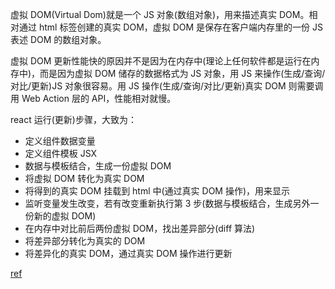 虚拟 DOM(Virtual Dom)就是一个 JS 对象(数组对象)，用来描述真实 DOM。相对通过 html 标签创建的真实 DOM，虚拟 DOM 是保存在客户端内存里的一份 JS 表述 DOM 的数组对象。

虚拟 DOM 更新性能快的原因并不是因为在内存中(理论上任何软件都是运行在内存中)，而是因为虚拟 DOM 储存的数据格式为 JS 对象，用 JS 来操作(生成/查询/对比/更新)JS 对象很容易。用 JS 操作(生成/查询/对比/更新)真实 DOM 则需要调用 Web Action 层的 API，性能相对就慢。

react 运行(更新)步骤，大致为：

* 定义组件数据变量
* 定义组件模板 JSX
* 数据与模板结合，生成一份虚拟 DOM
* 将虚拟 DOM 转化为真实 DOM
* 将得到的真实 DOM 挂载到 html 中(通过真实 DOM 操作)，用来显示
* 监听变量发生改变，若有改变重新执行第 3 步(数据与模板结合，生成另外一份新的虚拟 DOM)
* 在内存中对比前后两份虚拟 DOM，找出差异部分(diff 算法)
* 将差异部分转化为真实的 DOM
* 将差异化的真实 DOM，通过真实 DOM 操作进行更新

[ref](https://github.com/puxiao/react-hook-tutorial/blob/master/%E9%99%8401%EF%BC%9AReact%E5%9F%BA%E7%A1%80%E7%9F%A5%E8%AF%86.md#%E5%A3%B0%E6%98%8E%E5%BC%8F%E5%BC%80%E5%8F%91-%E6%A6%82%E5%BF%B5%E8%A7%A3%E9%87%8A)